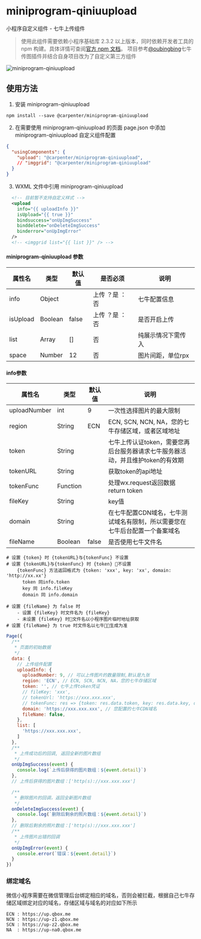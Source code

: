 # miniprogram-qiniuupload

小程序自定义组件 - 七牛上传组件

> 使用此组件需要依赖小程序基础库 2.3.2 以上版本，同时依赖开发者工具的 npm 构建。具体详情可查阅[官方 npm 文档](https://developers.weixin.qq.com/miniprogram/dev/devtools/npm.html)。
> 项目参考[@oubingbing](https://github.com/oubingbing/qiniu-upload)七牛传图插件并结合自身项目改为了自定义第三方组件

![miniprogram-qiniuupload](http://stor.llblh.com/miniprogram-qiniuupload.png)

## 使用方法

1. 安装 miniprogram-qiniuupload
```
npm install --save @carpenter/miniprogram-qiniuupload
```

2. 在需要使用 miniprogram-qiniuupload 的页面 page.json 中添加 miniprogram-qiniuupload 自定义组件配置
``` json
{
  "usingComponents": {
    "upload": "@carpenter/miniprogram-qiniuupload",
    // "imggrid": "@carpenter/miniprogram-qiniuupload"
  }
}
```
3. WXML 文件中引用 miniprogram-qiniuupload

``` xml
  <!-- 目前暂不支持自定义样式 -->
  <upload
    info="{{ uploadInfo }}"
    isUpload="{{ true }}"
    bindsuccess="onUpImgSuccess"
    binddelete="onDeleteImgSuccess"
    binderror="onUpImgError"
  />
  <!-- <imggrid list="{{ list }}" /> -->
```
#### miniprogram-qiniuupload 参数

| 属性名        | 类型          | 默认值        | 是否必须      | 说明                        |
|--------------|--------------|--------------|--------------|----------------------------|
| info         | Object       |              | 上传 ？是 ：否 | 七牛配置信息                 |
| isUpload     | Boolean      | false        | 上传 ？是 ：否 | 是否开启上传                 |
| list         | Array        | []           | 否           | 纯展示情况下需传入            |
| space        | Number       | 12           | 否           | 图片间距，单位rpx             |


#### info参数

| 属性名        | 类型          | 默认值        | 说明         |
|--------------|--------------|--------------|--------------|
| uploadNumber | int          | 9            | 一次性选择图片的最大限制 |
| region       | String       | ECN          | ECN, SCN, NCN, NA，您的七牛存储区域，或者区域地址 |
| token        | String       |              | 七牛上传认证token，需要您再后台服务器请求七牛服务器活动，并且维护token的有效期 |
| tokenURL     | String       |              | 获取token的api地址 |
| tokenFunc    | Function     |              | 处理wx.request返回数据 return token |
| fileKey      | String       |              | key值 |
| domain       | String       |              | 在七牛配置CDN域名，七牛测试域名有限制，所以需要您在七牛后台配置一个备案域名 |
| fileName     | Boolean      | false        | 是否使用七牛文件名 |

```
# 设置 {token} 时 {tokenURL}与{tokenFunc} 不设置
# 设置 {tokenURL}与{tokenFunc} 时 {token} 不设置
    {tokenFunc} 方法返回格式为 {token: 'xxx', key: 'xx', domain: 'http://xx.xx'}
      token 同info.token
      key 同 info.fileKey
      domain 同 info.domain

# 设置 {fileName} 为 false 时
    - 设置 {fileKey} 时文件名为 {fileKey}
    - 未设置 {fileKey} 时文件名以小程序图片临时地址获取
# 设置 {fileName} 为 true 时文件名以七牛生成为准
```

``` js
Page({
  /**
   * 页面的初始数据
   */
  data: {
    // 上传组件配置
    uploadInfo: {
      uploadNumber: 9, // 可以上传图片的数量限制,默认是九张
      region: 'ECN', // ECN, SCN, NCN, NA，您的七牛存储区域
      token: '', // 七牛上传token凭证
      // fileKey: 'xxx',
      // tokenUrl: 'https://xxx.xxx.xxx',
      // tokenFunc: res => {token: res.data.token, key: res.data.key, domain: data.domain},
      domain: 'https://xxx.xxx.xxx', // 您配置的七牛CDN域名
      fileName: false,
    },
    list: [
      'https://xxx.xxx.xxx',
    ]
  },
  /**
   * 上传成功后的回调, 返回全新的图片数组
   */
  onUpImgSuccess(event) {
    console.log(`上传后获得的图片数组：${event.detail}`)
  },
  // 上传后获得的图片数组：['http(s)://xxx.xxx.xxx']

  /**
   * 删除图片的回调，返回全新图片数组
   */
  onDeleteImgSuccess(event) {
    console.log(`删除后剩余的照片数组：${event.detail}`)
  },
  // 删除后剩余的照片数组：['http(s)://xxx.xxx.xxx']
  /**
   * 上传图片出错的回调
   */
  onUpImgError(event) {
    console.error(`错误：${event.detail}`)
  }
})
```

### 绑定域名

微信小程序需要在微信管理后台绑定相应的域名，否则会被拦截，根据自己七牛存储区域绑定对应的域名，存储区域与域名的对应如下所示

```
ECN : https://up.qbox.me
NCN : https://up-z1.qbox.me
SCN : https://up-z2.qbox.me
NA  : https://up-na0.qbox.me
```
